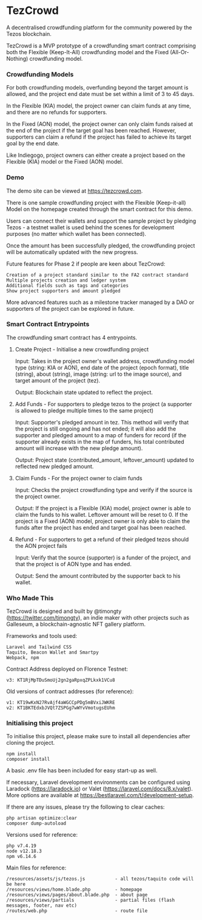 **<h1>TezCrowd</h1>**

A decentralised crowdfunding platform for the community powered by the Tezos blockchain.

TezCrowd is a MVP prototype of a crowdfunding smart contract comprising both the Flexible (Keep-It-All) crowdfunding model and the Fixed (All-Or-Nothing) crowdfunding model.

**<h3>Crowdfunding Models</h3>**

For both crowdfunding models, overfunding beyond the target amount is allowed, and the project end date must be set within a limit of 3 to 45 days.

In the Flexible (KIA) model, the project owner can claim funds at any time, and there are no refunds for supporters.

In the Fixed (AON) model, the project owner can only claim funds raised at the end of the project if the target goal has been reached. However, supporters can claim a refund if the project has failed to achieve its target goal by the end date.

Like Indiegogo, project owners can either create a project based on the Flexible (KIA) model or the Fixed (AON) model.

**<h3>Demo</h3>**

The demo site can be viewed at https://tezcrowd.com. 

There is one sample crowdfunding project with the Flexible (Keep-it-all) Model on the homepage created through the smart contract for this demo. 
 
Users can connect their wallets and support the sample project by pledging Tezos - a testnet wallet is used behind the scenes for development purposes (no matter which wallet has been connected). 

Once the amount has been successfully pledged, the crowdfunding project will be automatically updated with the new progress. 

Future features for Phase 2 if people are keen about TezCrowd:

    Creation of a project standard similar to the FA2 contract standard
    Multiple projects creation and ledger system
    Additional fields such as tags and categories
    Show project supporters and amount pledged

More advanced features such as a milestone tracker managed by a DAO or supporters of the project can be explored in future.

**<h3>Smart Contract Entrypoints</h3>**

The crowdfunding smart contract has 4 entrypoints.

1. Create Project - Initialise a new crowdfunding project
    
    Input: Takes in the project owner's wallet address, crowdfunding model type (string: KIA or AON), end date of the project (epoch format), title (string), about (string), image (string: url to the image source), and target amount of the project (tez).
    
    Output: Blockchain state updated to reflect the project.
    
2. Add Funds - For supporters to pledge tezos to the project (a supporter is allowed to pledge multiple times to the same project)

    Input: Supporter's pledged amount in tez. This method will verify that the project is still ongoing and has not ended; it will also add the supporter and pledged amount to a map of funders for record (if the supporter already exists in the map of funders, his total contributed amount will increase with the new pledge amount).
    
    Output: Project state (contributed_amount, leftover_amount) updated to reflected new pledged amount. 

3. Claim Funds - For the project owner to claim funds 

    Input: Checks the project crowdfunding type and verify if the source is the project owner.
    
    Output: If the project is a Flexible (KIA) model, project owner is able to claim the funds to his wallet. Leftover amount will be reset to 0. If the project is a Fixed (AON) model, project owner is only able to claim the funds after the project has ended and target goal has been reached. 

4. Refund - For supporters to get a refund of their pledged tezos should the AON project fails

    Input: Verify that the source (supporter) is a funder of the project, and that the project is of AON type and has ended.
    
    Output: Send the amount contributed by the supporter back to his wallet.

**<h3>Who Made This</h3>**

TezCrowd is designed and built by @timongty (https://twitter.com/timongty), an indie maker with other projects such as Galleseum, a blockchain-agnostic NFT gallery platform.

Frameworks and tools used:

    Laravel and Tailwind CSS
    Taquito, Beacon Wallet and Smartpy
    Webpack, npm

Contract Address deployed on Florence Testnet:


    v3: KT1RjMpTDuSmoUj2gn2gaRpxqZPLkxk1VCu8

Old versions of contract addresses (for reference):

    v1: KT19wKxN27RvAjf4aWGCCpPDg5mBVxiJWKRE
    v2: KT1BKTEdxbJVQt7ZSPGg7wWYvVmotugsEUhm

**<h3>Initialising this project</h3>**

To initialise this project, please make sure to install all dependencies after cloning the project.
 
    npm install
    composer install
    
A basic .env file has been included for easy start-up as well.

If necessary, Laravel development environments can be configured using Laradock (https://laradock.io) or Valet (https://laravel.com/docs/8.x/valet). More options are available at https://bestlaravel.com/t/development-setup.

If there are any issues, please try the following to clear caches:
 
    php artisan optimize:clear
    composer dump-autoload

Versions used for reference:

    php v7.4.19
    node v12.18.3
    npm v6.14.6
    
Main files for reference:

    /resources/assets/js/tezos.js           - all tezos/taquito code will be here
    /resources/views/home.blade.php         - homepage
    /resources/views/pages/about.blade.php  - about page
    /resources/views/partials               - partial files (flash messages, footer, nav etc)
    /routes/web.php                         - route file
    
    
